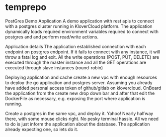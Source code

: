 # temprepo
PostGres Demo Application 
A demo application with rest apis to connect with a postgres cluster running in KloverCloud platform. The application dynamically loads required environment variables required to connect with postgres and and perform read/write actions.

Application details
The application established connection with each endpoint on postgres endpoint. If it fails to connect with any instance, it will throw a fatal log and exit. All the write operations (POST, PUT, DELETE) are executed through the master instance and all the GET operations are executed through slave instances (round-robin)

Deploying application and cache
create a new vpc with enough resources to deploy the go application and postgres server. Assuming you already have added personal access token of github/gitlab on klovercloud. OnBoard the application from the create new drop down bar and after that edit the DockerFile as necessary, e.g. exposing the port where application is running.

Create a postgres in the same vpc, and deploy it. Yahoo! Nearly halfway there, with some mouse clicks right. No pesky terminal hassle. All we need to do is just inform the application about the database. The application already expecting one, so lets do it.
